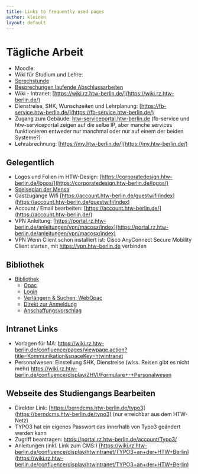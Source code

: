 ```yaml
---
title: Links to frequently used pages
author: kleinen
layout: default
---
```



# Tägliche Arbeit

* Moodle:
* Wiki für Studium und Lehre:
* [Sprechstunde](https://wiki.htw-berlin.de/confluence/display/fb4crskleinen/Sprechstunden+im+Sommersemester+2020)
* [Besprechungen laufende Abschlussarbeiten](https://wiki.htw-berlin.de/confluence/display/fb4crskleinen/Besprechungen+Abschlussarbeiten)
* Wiki - Intranet:  [https://wiki.rz.htw-berlin.de/](https://wiki.rz.htw-berlin.de/)  
* Dienstreise, SHK, Wunschzeiten und Lehrplanung: [https://fb-service.htw-berlin.de/](https://fb-service.htw-berlin.de/)
* Zugang zum Gebäude:  [htw-serviceportal.htw-berlin.de](htw-serviceportal.htw-berlin.de) (fb-service und htw-serviceportal zeigen auf die selbe IP, aber manche services funktionieren entweder nur manchmal oder nur auf einem der beiden Systeme?)
* Lehrabrechnung: [https://my.htw-berlin.de/](https://my.htw-berlin.de/)

## Gelegentlich

* Logos und Folien im HTW-Design: [https://corporatedesign.htw-berlin.de/logos/](https://corporatedesign.htw-berlin.de/logos/)
* [Speiseplan der Mensa](https://www.studentenwerk-berlin.de/mensen/speiseplan/htw_wilhelminenhof/index.html)
* Gastzugänge Wifi [https://account.htw-berlin.de/guestwifi/index](https://account.htw-berlin.de/guestwifi/index)
* Account / Email bearbeiten: [https://account.htw-berlin.de/](https://account.htw-berlin.de/)
* VPN Anleitung: [https://portal.rz.htw-berlin.de/anleitungen/vpn/macosx/index](https://portal.rz.htw-berlin.de/anleitungen/vpn/macosx/index)
* VPN Wenn Client schon installiert ist: Cisco AnyConnect Secure Mobility Client starten, mit https://vpn.htw-berlin.de verbinden

## Bibliothek

* [Bibliothek](https://bibliothek.htw-berlin.de)
    * [Opac](https://sisis.rz.htw-berlin.de/InfoGuideClient/start.do?Login=opacWH&SEARCHType=2&BaseURL=this)
    * [Login](https://sisis.rz.htw-berlin.de/InfoGuideClient/loginpage.do?methodToCall=showLogin)
    * [Verlängern & Suchen: WebOpac](https://sisis.rz.htw-berlin.de/InfoGuideClient/start.do?Login=opacWH&SEARCHType=2&BaseURL=this)
    * [Direkt zur Anmeldung](https://sisis.rz.htw-berlin.de/InfoGuideClient/start.do)
    * [Anschaffungsvorschlag](https://bibliothek.htw-berlin.de/literatur-suchen/anschaffungsvorschlag/?no_cache=1)

## Intranet Links
* Vorlagen für MA: https://wiki.rz.htw-berlin.de/confluence/pages/viewpage.action?title=Kommunikation&spaceKey=htwintranet
* Personalwesen: Einstellung SHK, Dienstreise (wiss. Reisen gibt es nicht mehr) https://wiki.rz.htw-berlin.de/confluence/display/ZHVI/Formulare+-+Personalwesen

## Webseite des Studiengangs Bearbeiten

* Direkter Link: [https://berndcms.htw-berlin.de/typo3](https://berndcms.htw-berlin.de/typo3) (nur erreichbar aus dem HTW-Netz)
* TYPO3 hat ein eigenes Passwort das innerhalb von Typo3 geändert werden kann
* Zugriff beantragen: https://portal.rz.htw-berlin.de/account/Typo3/
* Anleitungen (inkl. Link zum CMS:) [https://wiki.rz.htw-berlin.de/confluence/display/htwintranet/TYPO3+an+der+HTW+Berlin](https://wiki.rz.htw-berlin.de/confluence/display/htwintranet/TYPO3+an+der+HTW+Berlin)
